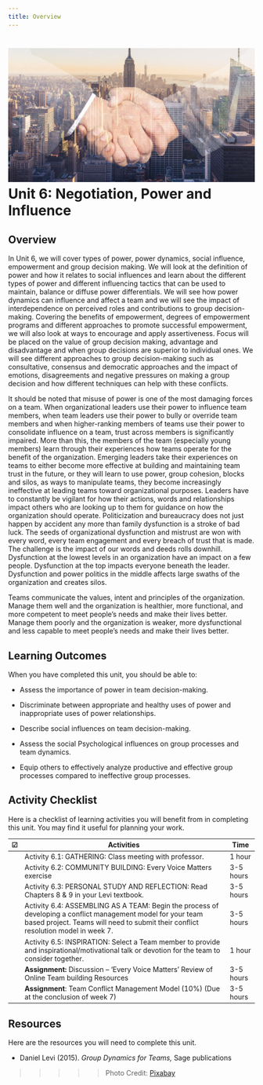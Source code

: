 ```yaml
---
title: Overview
---
```


![](U6_shaking-hands-3096229_1920.jpg) 
Unit 6: Negotiation, Power and Influence
========

## Overview

In Unit 6, we will cover types of power, power dynamics, social influence,
empowerment and group decision making. We will look at the definition of power
and how it relates to social influences and learn about the different types of
power and different influencing tactics that can be used to maintain, balance or
diffuse power differentials. We will see how power dynamics can influence and
affect a team and we will see the impact of interdependence on perceived roles
and contributions to group decision-making. Covering the benefits of
empowerment, degrees of empowerment programs and different approaches to promote
successful empowerment, we will also look at ways to encourage and apply
assertiveness. Focus will be placed on the value of group decision making,
advantage and disadvantage and when group decisions are superior to individual
ones. We will see different approaches to group decision-making such as
consultative, consensus and democratic approaches and the impact of emotions,
disagreements and negative pressures on making a group decision and how
different techniques can help with these conflicts.

It should be noted that misuse of power is one of the most damaging forces on a
team. When organizational leaders use their power to influence team members,
when team leaders use their power to bully or override team members and when
higher-ranking members of teams use their power to consolidate influence on a
team, trust across members is significantly impaired. More than this, the
members of the team (especially young members) learn through their experiences
how teams operate for the benefit of the organization. Emerging leaders take
their experiences on teams to either become more effective at building and
maintaining team trust in the future, or they will learn to use power, group
cohesion, blocks and silos, as ways to manipulate teams, they become
increasingly ineffective at leading teams toward organizational purposes.
Leaders have to constantly be vigilant for how their actions, words and
relationships impact others who are looking up to them for guidance on how the
organization should operate. Politicization and bureaucracy does not just happen
by accident any more than family dysfunction is a stroke of bad luck. The seeds
of organizational dysfunction and mistrust are won with every word, every team
engagement and every breach of trust that is made. The challenge is the impact
of our words and deeds rolls downhill. Dysfunction at the lowest levels in an
organization have an impact on a few people. Dysfunction at the top impacts
everyone beneath the leader. Dysfunction and power politics in the middle
affects large swaths of the organization and creates silos.

Teams communicate the values, intent and principles of the organization. Manage
them well and the organization is healthier, more functional, and more competent
to meet people’s needs and make their lives better. Manage them poorly and the
organization is weaker, more dysfunctional and less capable to meet people’s
needs and make their lives better.



## Learning Outcomes


When you have completed this unit, you should be able to:

-   Assess the importance of power in team decision-making.

-   Discriminate between appropriate and healthy uses of power and inappropriate
    uses of power relationships.

-   Describe social influences on team decision-making.

-   Assess the social Psychological influences on group processes and team
    dynamics.

-   Equip others to effectively analyze productive and effective group processes
    compared to ineffective group processes.


## Activity Checklist

Here is a checklist of learning activities you will benefit from in completing
this unit. You may find it useful for planning your work.

| ☑   | **Activities**| **Time**  |
|---|------|-----------|
|   | Activity 6.1: GATHERING: Class meeting with professor.| 1 hour    |
|   | Activity 6.2: COMMUNITY BUILDING: Every Voice Matters exercise| 3-5 hours |
|   | Activity 6.3: PERSONAL STUDY AND REFLECTION: Read Chapters 8 & 9 in your Levi textbook.| 3-5 hours |
|   | Activity 6.4: ASSEMBLING AS A TEAM: Begin the process of developing a conflict management model for your team based project. Teams will need to submit their conflict resolution model in week 7. | 3-5 hours |
|   | Activity 6.5: INSPIRATION: Select a Team member to provide and inspirational/motivational talk or devotion for the team to consider together.| 1 hour    |
|   | **Assignment:** Discussion – ‘Every Voice Matters’ Review of Online Team building Resources | 3-5 hours |
|   | **Assignment**: Team Conflict Management Model (10%) (Due at the conclusion of week 7)| 3-5 hours |


## Resources

Here are the resources you will need to complete this unit.

-   Daniel Levi (2015). *Group Dynamics for Teams,* Sage publications

>>>>> Photo Credit: [Pixabay](https://pixabay.com/en/shaking-hands-handshake-skyline-3096229/)
